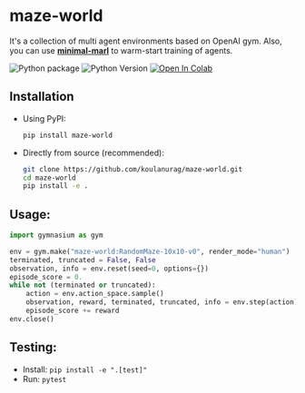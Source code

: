 # maze-world
It's a collection of multi agent environments based on OpenAI gym. Also, you can use [**minimal-marl**](https://github.com/koulanurag/minimal-marl) to warm-start training of agents.

![Python package](https://github.com/koulanurag/maze-world/workflows/Python%20package/badge.svg)
![Python Version](https://img.shields.io/pypi/pyversions/maze-world)
[![Open In Colab](https://colab.research.google.com/assets/colab-badge.svg)](https://colab.research.google.com/github/koulanurag/maze-world/blob/main/examples/colab_example.ipynb)


## Installation
   - Using PyPI:
      ```bash
      pip install maze-world
      ```

   - Directly from source (recommended):
      ```bash
      git clone https://github.com/koulanurag/maze-world.git
      cd maze-world
      pip install -e .
      ```

## Usage:
```python
import gymnasium as gym

env = gym.make("maze-world:RandomMaze-10x10-v0", render_mode="human")
terminated, truncated = False, False
observation, info = env.reset(seed=0, options={})
episode_score = 0.
while not (terminated or truncated):
    action = env.action_space.sample()
    observation, reward, terminated, truncated, info = env.step(action)
    episode_score += reward
env.close()

```

## Testing:

- Install: ```pip install -e ".[test]" ```
- Run: ```pytest```


